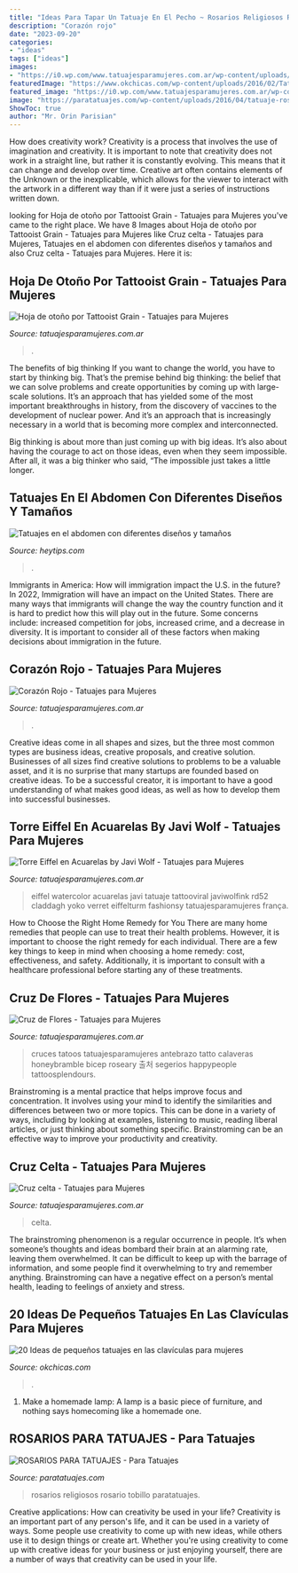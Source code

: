 ```yaml
---
title: "Ideas Para Tapar Un Tatuaje En El Pecho ~ Rosarios Religiosos Rosario Tobillo Paratatuajes"
description: "Corazón rojo"
date: "2023-09-20"
categories:
- "ideas"
tags: ["ideas"]
images:
- "https://i0.wp.com/www.tatuajesparamujeres.com.ar/wp-content/uploads/2017/02/tatuaje-cruz-flores-antebrazo.jpg?fit=1080%2C1080&amp;ssl=1"
featuredImage: "https://www.okchicas.com/wp-content/uploads/2016/02/Tatuajes-en-la-clavicula-20.jpg"
featured_image: "https://i0.wp.com/www.tatuajesparamujeres.com.ar/wp-content/uploads/2017/02/tatuaje-cruz-flores-antebrazo.jpg?fit=1080%2C1080&amp;ssl=1"
image: "https://paratatuajes.com/wp-content/uploads/2016/04/tatuaje-rosario-tobillo-1.jpg"
ShowToc: true
author: "Mr. Orin Parisian"
---
```



How does creativity work?
Creativity is a process that involves the use of imagination and creativity. It is important to note that creativity does not work in a straight line, but rather it is constantly evolving. This means that it can change and develop over time. Creative art often contains elements of the Unknown or the inexplicable, which allows for the viewer to interact with the artwork in a different way than if it were just a series of instructions written down.

	

		
looking for Hoja de otoño por Tattooist Grain - Tatuajes para Mujeres you've came to the right place. We have 8 Images about Hoja de otoño por Tattooist Grain - Tatuajes para Mujeres like Cruz celta - Tatuajes para Mujeres, Tatuajes en el abdomen con diferentes diseños y tamaños and also Cruz celta - Tatuajes para Mujeres. Here it is:
		
    
## Hoja De Otoño Por Tattooist Grain - Tatuajes Para Mujeres

<img loading=lazy src="https://www.tatuajesparamujeres.com.ar/wp-content/uploads/2020/10/tatuaje-hoja-otono-pequeno-tobillo-tattooist-grain.jpg" onerror="this.onerror=null;this.src='https://tse1.mm.bing.net/th?id=OIP.OW5mXmduarjaycc8CgZ5zwHaHa&amp;pid=15.1';" alt="Hoja de otoño por Tattooist Grain - Tatuajes para Mujeres">

_Source: tatuajesparamujeres.com.ar_

>. 

	

The benefits of big thinking
If you want to change the world, you have to start by thinking big. That’s the premise behind big thinking: the belief that we can solve problems and create opportunities by coming up with large-scale solutions.
It’s an approach that has yielded some of the most important breakthroughs in history, from the discovery of vaccines to the development of nuclear power. And it’s an approach that is increasingly necessary in a world that is becoming more complex and interconnected.

Big thinking is about more than just coming up with big ideas. It’s also about having the courage to act on those ideas, even when they seem impossible. After all, it was a big thinker who said, “The impossible just takes a little longer.

    
## Tatuajes En El Abdomen Con Diferentes Diseños Y Tamaños

<img loading=lazy src="https://www.heytips.com/wp-content/uploads/2017/07/pez-koi-tatuaje-hombre.jpg" onerror="this.onerror=null;this.src='https://tse1.mm.bing.net/th?id=OIP.VLP-j-R5z5et4KNWsUU7DgHaKO&amp;pid=15.1';" alt="Tatuajes en el abdomen con diferentes diseños y tamaños">

_Source: heytips.com_

>. 

	

Immigrants in America: How will immigration impact the U.S. in the future?
In 2022, Immigration will have an impact on the United States. There are many ways that immigrants will change the way the country function and it is hard to predict how this will play out in the future. Some concerns include: increased competition for jobs, increased crime, and a decrease in diversity. It is important to consider all of these factors when making decisions about immigration in the future.

    
## Corazón Rojo - Tatuajes Para Mujeres

<img loading=lazy src="https://i1.wp.com/www.tatuajesparamujeres.com.ar/wp-content/uploads/2014/08/Tatuaje-Corazón-Rojo.jpg?fit=400%2C550&amp;ssl=1" onerror="this.onerror=null;this.src='https://tse3.mm.bing.net/th?id=OIP.ArnMWnNLEWokjVMNaDvVhAAAAA&amp;pid=15.1';" alt="Corazón Rojo - Tatuajes para Mujeres">

_Source: tatuajesparamujeres.com.ar_

>. 

	

Creative ideas come in all shapes and sizes, but the three most common types are business ideas, creative proposals, and creative solution. Businesses of all sizes find creative solutions to problems to be a valuable asset, and it is no surprise that many startups are founded based on creative ideas. To be a successful creator, it is important to have a good understanding of what makes good ideas, as well as how to develop them into successful businesses.

    
## Torre Eiffel En Acuarelas By Javi Wolf - Tatuajes Para Mujeres

<img loading=lazy src="https://i0.wp.com/www.tatuajesparamujeres.com.ar/wp-content/uploads/2015/04/Tatuaje-Torre-Eiffel-Acuarelas-by-Javi-Wolf.jpg?fit=672%2C960&amp;ssl=1" onerror="this.onerror=null;this.src='https://tse1.mm.bing.net/th?id=OIP.VKYFEZhY_TxSTYJKWpbMAwHaKl&amp;pid=15.1';" alt="Torre Eiffel en Acuarelas by Javi Wolf - Tatuajes para Mujeres">

_Source: tatuajesparamujeres.com.ar_

>eiffel watercolor acuarelas javi tatuaje tattooviral javiwolfink rd52 claddagh yoko verret eiffelturm fashionsy tatuajesparamujeres frança. 

	

How to Choose the Right Home Remedy for You
There are many home remedies that people can use to treat their health problems. However, it is important to choose the right remedy for each individual. There are a few key things to keep in mind when choosing a home remedy: cost, effectiveness, and safety. Additionally, it is important to consult with a healthcare professional before starting any of these treatments.

    
## Cruz De Flores - Tatuajes Para Mujeres

<img loading=lazy src="https://i0.wp.com/www.tatuajesparamujeres.com.ar/wp-content/uploads/2017/02/tatuaje-cruz-flores-antebrazo.jpg?fit=1080%2C1080&amp;ssl=1" onerror="this.onerror=null;this.src='https://tse2.mm.bing.net/th?id=OIP.U0fwVbQx2aPbh4eyXTeL9wHaHa&amp;pid=15.1';" alt="Cruz de Flores - Tatuajes para Mujeres">

_Source: tatuajesparamujeres.com.ar_

>cruces tatoos tatuajesparamujeres antebrazo tatto calaveras honeybramble bicep roseary 출처 segerios happypeople tattoosplendours. 

	

Brainstroming is a mental practice that helps improve focus and concentration. It involves using your mind to identify the similarities and differences between two or more topics. This can be done in a variety of ways, including by looking at examples, listening to music, reading liberal articles, or just thinking about something specific. Brainstroming can be an effective way to improve your productivity and creativity.

    
## Cruz Celta - Tatuajes Para Mujeres

<img loading=lazy src="https://i0.wp.com/www.tatuajesparamujeres.com.ar/wp-content/uploads/2014/07/Cruz-celta.jpg?fit=736%2C981&amp;ssl=1" onerror="this.onerror=null;this.src='https://tse2.mm.bing.net/th?id=OIP.ex5B5c-fi0Md1QEZ3akoLAHaJ3&amp;pid=15.1';" alt="Cruz celta - Tatuajes para Mujeres">

_Source: tatuajesparamujeres.com.ar_

>celta. 

	

The brainstroming phenomenon is a regular occurrence in people. It’s when someone’s thoughts and ideas bombard their brain at an alarming rate, leaving them overwhelmed. It can be difficult to keep up with the barrage of information, and some people find it overwhelming to try and remember anything. Brainstroming can have a negative effect on a person’s mental health, leading to feelings of anxiety and stress.

    
## 20 Ideas De Pequeños Tatuajes En Las Clavículas Para Mujeres

<img loading=lazy src="https://www.okchicas.com/wp-content/uploads/2016/02/Tatuajes-en-la-clavicula-20.jpg" onerror="this.onerror=null;this.src='https://tse2.mm.bing.net/th?id=OIP.SpJ096fM1qaRhLGRs1nFhgHaHa&amp;pid=15.1';" alt="20 Ideas de pequeños tatuajes en las clavículas para mujeres">

_Source: okchicas.com_

>. 

	

1. Make a homemade lamp: A lamp is a basic piece of furniture, and nothing says homecoming like a homemade one.

    
## ROSARIOS PARA TATUAJES - Para Tatuajes

<img loading=lazy src="https://paratatuajes.com/wp-content/uploads/2016/04/tatuaje-rosario-tobillo-1.jpg" onerror="this.onerror=null;this.src='https://tse4.mm.bing.net/th?id=OIP.m1dRksX8PHczKkK4aF3s4QAAAA&amp;pid=15.1';" alt="ROSARIOS PARA TATUAJES - Para Tatuajes">

_Source: paratatuajes.com_

>rosarios religiosos rosario tobillo paratatuajes. 

	

Creative applications: How can creativity be used in your life?
Creativity is an important part of any person's life, and it can be used in a variety of ways. Some people use creativity to come up with new ideas, while others use it to design things or create art. Whether you're using creativity to come up with creative ideas for your business or just enjoying yourself, there are a number of ways that creativity can be used in your life.

